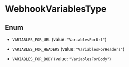 

# WebhookVariablesType

## Enum


* `VARIABLES_FOR_URL` (value: `"VariablesForUrl"`)

* `VARIABLES_FOR_HEADERS` (value: `"VariablesForHeaders"`)

* `VARIABLES_FOR_BODY` (value: `"VariablesForBody"`)



